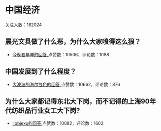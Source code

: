 #  中国经济 
关注人数：182024
## 晨光文具做了什么恶，为什么大家喷得这么狠？
- [今晚要早睡的回答](https://www.zhihu.com/question/361597311/answer/941072964),点赞数：10506，评论数：1088
## 中国发展到了什么程度？
- [大波波的海尔拽色的回答](https://www.zhihu.com/question/350761982/answer/874052622),点赞数：10662，评论数：876
## 为什么大家都记得东北大下岗，而不记得的上海90年代纺织品行业女工大下岗?
- [libbiexu的回答](https://www.zhihu.com/question/64225338/answer/-2143726988),点赞数：10082，评论数：1602
